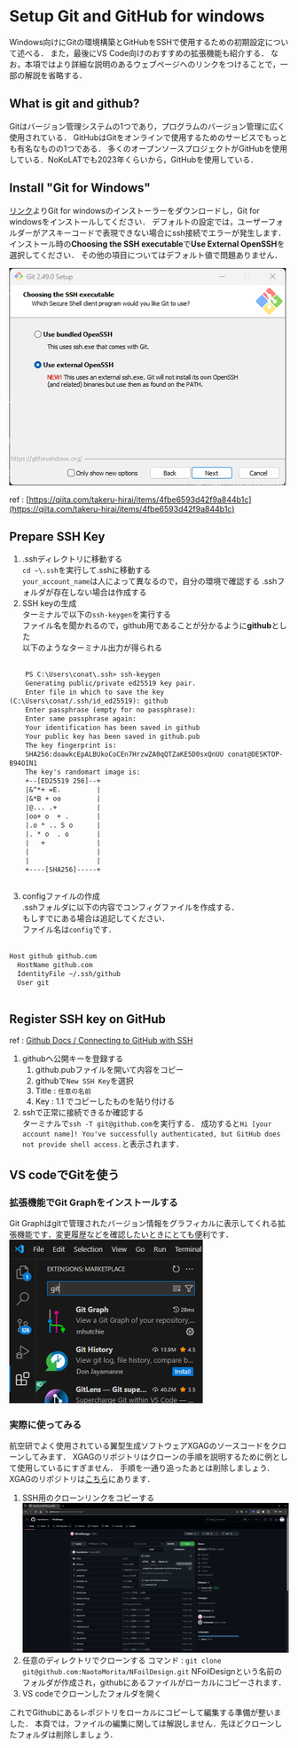 # Setup Git and GitHub for windows
Windows向けにGitの環境構築とGitHubをSSHで使用するための初期設定について述べる．
また，最後にVS Code向けのおすすめの拡張機能も紹介する．
なお，本項ではより詳細な説明のあるウェブページへのリンクをつけることで，一部の解説を省略する．

## What is git and github?
Gitはバージョン管理システムの1つであり，プログラムのバージョン管理に広く使用されている．
GitHubはGitをオンラインで使用するためのサービスでもっとも有名なものの1つである．
多くのオープンソースプロジェクトがGitHubを使用している．NoKoLATでも2023年くらいから，GitHubを使用している．

## Install "Git for Windows"
[リンク](https://gitforwindows.org/)よりGit for windowsのインストーラーをダウンロードし，Git for windowsをインストールしてください．
デフォルトの設定では，ユーザーフォルダーがアスキーコードで表現できない場合にssh接続でエラーが発生します．
インストール時の**Choosing the SSH executable**で**Use External OpenSSH**を選択してください．
その他の項目についてはデフォルト値で問題ありません．

![](./res/git4windows_SSH.png)

ref : [https://qiita.com/takeru-hirai/items/4fbe6593d42f9a844b1c](https://qiita.com/takeru-hirai/items/4fbe6593d42f9a844b1c)
## Prepare SSH Key
1. .sshディレクトリに移動する  
 `cd ~\.ssh`を実行して.sshに移動する  
 `your_account_name`は人によって異なるので，自分の環境で確認する
 .sshフォルダが存在しない場合は作成する
1. SSH keyの生成  
 ターミナルで以下の`ssh-keygen`を実行する  
 ファイル名を聞かれるので，github用であることが分かるように**github**とした  
 以下のようなターミナル出力が得られる  
 <pre><code>
    PS C:\Users\conat\.ssh> ssh-keygen  
    Generating public/private ed25519 key pair.  
    Enter file in which to save the key (C:\Users\conat/.ssh/id_ed25519): github  
    Enter passphrase (empty for no passphrase):   
    Enter same passphrase again:   
    Your identification has been saved in github  
    Your public key has been saved in github.pub  
    The key fingerprint is:  
    SHA256:doawkcEpALBUkoCoCEn7HrzwZA0qQTZaKE5D0sxQnUU conat@DESKTOP-B94OIN1  
    The key's randomart image is:  
    +--[ED25519 256]--+  
    |&^*+ =E.         |  
    |&*B + oo         |  
    |@... .+          |  
    |oo+ o  + .       |  
    |.o * .. S o      |  
    |. * o  . o       |  
    |   +             |  
    |                 |  
    |                 |  
    +----[SHA256]-----+  
    </code></pre>
3. configファイルの作成  
 .sshフォルダに以下の内容でコンフィグファイルを作成する．  
 もしすでにある場合は追記してください．  
 ファイル名は`config`です．
 <pre><code>
Host github github.com
  HostName github.com
  IdentityFile ~/.ssh/github
  User git
 </code></pre>
## Register SSH key on GitHub
ref : [Github Docs / Connecting to GitHub with SSH](https://docs.github.com/en/authentication/connecting-to-github-with-ssh)
1. githubへ公開キーを登録する
   1. github.pubファイルを開いて内容をコピー
   2. githubで`New SSH Key`を選択
   3. Title : `任意の名前`
   4. Key : 1.1 でコピーしたものを貼り付ける
2. sshで正常に接続できるか確認する  
 ターミナルで`ssh -T git@github.com`を実行する．
 成功すると`Hi [your account name]! You've successfully authenticated, but GitHub does not provide shell access.`と表示されます．

## VS codeでGitを使う
### 拡張機能でGit Graphをインストールする
 Git Graphはgitで管理されたバージョン情報をグラフィカルに表示してくれる拡張機能です．変更履歴などを確認したいときにとても便利です．  
 ![](./res/git-graph.png)

### 実際に使ってみる
航空研でよく使用されている翼型生成ソフトウェアXGAGのソースコードをクローンしてみます．
XGAGのリポジトリはクローンの手順を説明するために例として使用しているにすぎません．
手順を一通り追ったあとは削除しましょう．
XGAGのリポジトリは[こちら](https://github.com/NaotoMorita/NFoilDesign/tree/master)にあります．

1. SSH用のクローンリンクをコピーする
 ![](./res/git_copyCloneLink.png)
2. 任意のディレクトリでクローンする
 コマンド : `git clone git@github.com:NaotoMorita/NFoilDesign.git`
 NFoilDesignという名前のフォルダが作成され，githubにあるファイルがローカルにコピーされます．
3. VS codeでクローンしたフォルダを開く

これでGithubにあるレポジトリをローカルにコピーして編集する準備が整いました．
本頁では，ファイルの編集に関しては解説しません．先ほどクローンしたフォルダは削除しましょう．
  